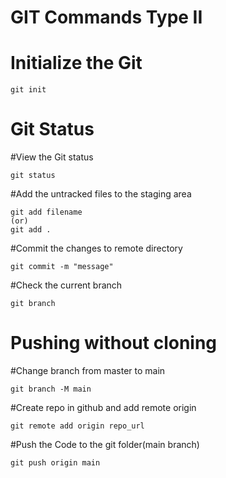 # GIT Commands Type II

# Initialize the Git 
```
git init
```
# Git Status
#View the Git status
```
git status
```
#Add the untracked files to the staging area
```
git add filename
(or)
git add .
```
#Commit the changes to remote directory
```
git commit -m "message"
```
#Check the current branch
```
git branch
```
# Pushing without cloning
#Change branch from master to main
```
git branch -M main
```
#Create repo in github and add remote origin
```
git remote add origin repo_url
```
#Push the Code to the git folder(main branch)
```
git push origin main
```







